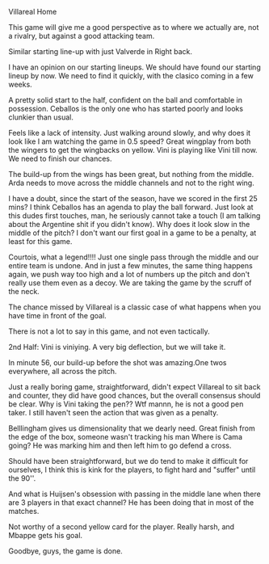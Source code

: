 Villareal Home

This game will give me a good perspective as to where we actually are, not a rivalry, but against a good attacking team.

Similar starting line-up with just Valverde in Right back. 

I have an opinion on our starting lineups. We should have found our starting lineup by now. We need to find it quickly, with the clasico coming in a few weeks.

A pretty solid start to the half, confident on the ball and comfortable in possession. Ceballos is the only one who has started poorly and looks clunkier than usual.

Feels like a lack of intensity. Just walking around slowly, and why does it look like I am watching the game in 0.5 speed?
Great wingplay from both the wingers to get the wingbacks on yellow.
Vini is playing like Vini till now. We need to finish our chances.

The build-up from the wings has been great, but nothing from the middle. Arda needs to move across the middle channels and not to the right wing.

I have a doubt, since the start of the season, have we scored in the first 25 mins? I think Ceballos has an agenda to play the ball forward. Just look at this dudes first touches, man, he seriously cannot take a touch (I am talking about the Argentine shit  if you didn't know). Why does it look slow in the middle of the pitch? I don't want our first goal in a game to be a penalty, at least for this game.

Courtois, what a legend!!!!
Just one single pass through the middle and our entire team is undone. And in just a few minutes, the same thing happens again, we push way too high and a lot of numbers up the pitch and don't really use them even as a decoy. We are taking the game by the scruff of the neck.

The chance missed by Villareal is a classic case of what happens when you have  time in front of the goal.

There is not a lot to say in this game, and not even tactically.

2nd Half:
Vini is viniying. A very big deflection, but we will take it.

In minute 56, our build-up before the shot was amazing.One twos everywhere, all across the pitch.

Just a really boring game, straightforward, didn't expect Villareal to sit back and counter, they did have good chances, but the overall consensus should be clear. Why is Vini taking the pen?? Wtf mannn, he is not a good pen taker. I still haven't seen the action that was given as a penalty.

Belllingham gives us dimensionality that we dearly need.
Great finish from the edge of the box, someone wasn't tracking his man Where is Cama going? He was marking him and then left him to go defend a cross.

Should have been straightforward, but we do tend to make it difficult for ourselves, I think this is kink for the players, to fight hard and "suffer" until the 90''.

And what is Huijsen's obsession with passing in the middle lane when there are 3 players in that exact channel? He has been doing that in most of the matches.

Not worthy of a second yellow card for the player. Really harsh, and Mbappe gets his goal.

Goodbye, guys, the game is done. 

